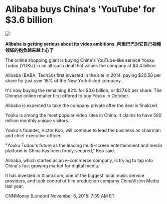 # Alibaba buys China's 'YouTube' for $3.6 billion
![](http://i2.cdn.turner.com/money/dam/assets/151016122348-alibaba-logo-780x439.jpg)

**Alibaba is getting serious about its video ambitions.**
**阿里巴巴对它自己视频领域的抱负越来越上心了**

The online shopping giant is buying China's YouTube-like service Youku Tudou (YOKU) in an all-cash deal that values the company at $4.4 billion.



Alibaba (BABA, Tech30) first invested in the site in 2014, paying $30.50 per share for just over 18% of the New York-listed company.

It's now buying the remaining 82% for $3.6 billion, or $27.60 per share. The Chinese online retailer first offered to buy Youku in October.

Alibaba is expected to take the company private after the deal is finalized.

Youku is among the most popular video sites in China. It claims to have 580 million monthly unique visitors.

Youku's founder, Victor Koo, will continue to lead the business as chairman and chief executive officer.

"Youku Tudou's future as the leading multi-screen entertainment and media platform in China has been firmly secured," Koo said.

Alibaba, which started as an e-commerce company, is trying to tap into China's fast growing market for digital media.

It has invested in Xiami.com, one of the biggest local music service providers, and took control of film production company ChinaVision Media last year.

CNNMoney (London) November 6, 2015: 7:39 AM ET